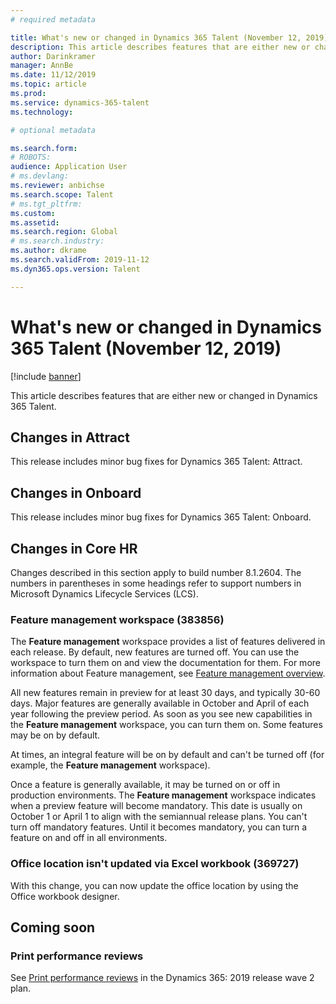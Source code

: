 ```yaml
---
# required metadata

title: What's new or changed in Dynamics 365 Talent (November 12, 2019)
description: This article describes features that are either new or changed in Microsoft Dynamics 365 Talent.
author: Darinkramer
manager: AnnBe
ms.date: 11/12/2019
ms.topic: article
ms.prod: 
ms.service: dynamics-365-talent
ms.technology: 

# optional metadata

ms.search.form: 
# ROBOTS: 
audience: Application User
# ms.devlang: 
ms.reviewer: anbichse
ms.search.scope: Talent
# ms.tgt_pltfrm: 
ms.custom: 
ms.assetid: 
ms.search.region: Global
# ms.search.industry: 
ms.author: dkrame
ms.search.validFrom: 2019-11-12
ms.dyn365.ops.version: Talent

---
```

# What's new or changed in Dynamics 365 Talent (November 12, 2019)

[!include [banner](includes/banner.md)]

This article describes features that are either new or changed in Dynamics 365 Talent.

## Changes in Attract

This release includes minor bug fixes for Dynamics 365 Talent: Attract.

## Changes in Onboard

This release includes minor bug fixes for Dynamics 365 Talent: Onboard.

## Changes in Core HR

Changes described in this section apply to build number 8.1.2604. The numbers in parentheses in some headings refer to support numbers in Microsoft Dynamics Lifecycle Services (LCS).

### Feature management workspace (383856)

The **Feature management** workspace provides a list of features delivered in each release. By default, new features are turned off. You can use the workspace to turn them on and view the documentation for them. For more information about Feature management, see [Feature management overview](https://docs.microsoft.com/en-us/dynamics365/fin-ops-core/fin-ops/get-started/feature-management/feature-management-overview).

All new features remain in preview for at least 30 days, and typically 30-60 days. Major features are generally available in October and April of each year following the preview period. As soon as you see new capabilities in the **Feature management** workspace, you can turn them on. Some features may be on by default.
 
At times, an integral feature will be on by default and can't be turned off (for example, the **Feature management** workspace).
 
Once a feature is generally available, it may be turned on or off in production environments. The **Feature management** workspace indicates when a preview feature will become mandatory. This date is usually on October 1 or April 1 to align with the semiannual release plans. You can't turn off mandatory features. Until it becomes mandatory, you can turn a feature on and off in all environments.

### Office location isn't updated via Excel workbook (369727)

With this change, you can now update the office location by using the Office workbook designer.

## Coming soon

### Print performance reviews

See [Print performance reviews](https://docs.microsoft.com/dynamics365-release-plan/2019wave2/dynamics365-talent/print-performance-reviews) in the Dynamics 365: 2019 release wave 2 plan.
